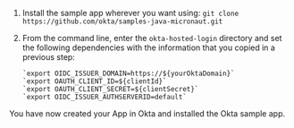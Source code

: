 1. Install the sample app wherever you want using: `git clone https://github.com/okta/samples-java-micronaut.git`
2. From the command line, enter the `okta-hosted-login` directory and set the following dependencies with the information that you copied in a previous step:

    ```
    `export OIDC_ISSUER_DOMAIN=https://${yourOktaDomain}`
    `export OAUTH_CLIENT_ID=${clientId}`
    `export OAUTH_CLIENT_SECRET=${clientSecret}`
    `export OIDC_ISSUER_AUTHSERVERID=default`
    ```

You have now created your App in Okta and installed the Okta <StackSelector snippet="applang" noSelector inline /> sample app.
